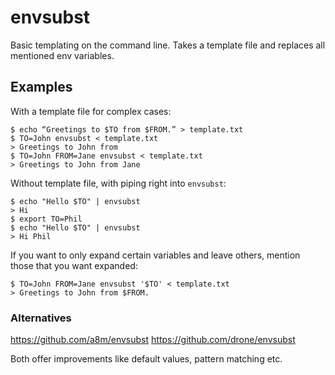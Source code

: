 # envsubst

Basic templating on the command line. Takes a template file and replaces all mentioned env variables.

## Examples

With a template file for complex cases:
```
$ echo “Greetings to $TO from $FROM.” > template.txt
$ TO=John envsubst < template.txt
> Greetings to John from
$ TO=John FROM=Jane envsubst < template.txt
> Greetings to John from Jane
```

Without template file, with piping right into `envsubst`:
```
$ echo "Hello $TO" | envsubst
> Hi
$ export TO=Phil
$ echo "Hello $TO" | envsubst
> Hi Phil
```

If you want to only expand certain variables and leave others, mention those that you want expanded:

```
$ TO=John FROM=Jane envsubst '$TO' < template.txt
> Greetings to John from $FROM.
```

### Alternatives

<https://github.com/a8m/envsubst>
<https://github.com/drone/envsubst>

Both offer improvements like default values, pattern matching etc.
